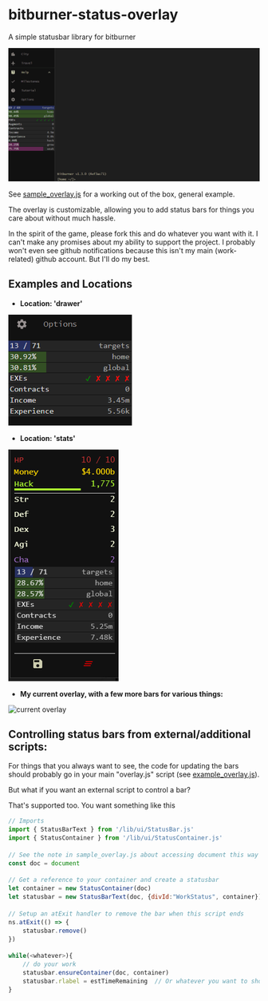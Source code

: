 # bitburner-status-overlay
A simple statusbar library for bitburner

![clickhandler example](img/clickhandler-demo.gif)

See [sample_overlay.js](sample_overlay.js) for a working out of the box, general example.

The overlay is customizable, allowing you to add status bars for things you care about without much hassle.

In the spirit of the game, please fork this and do whatever you want with it.  I can't make any promises about my ability to support the project.  I probably won't even see github notifications because this isn't my main (work-related) github account.  But I'll do my best.

## Examples and Locations
* **Location: 'drawer'**

![drawer example](img/sample-overlay-drawer.png)

* **Location: 'stats'**

![stats example](img/sample-overlay-stats.png)

* **My current overlay, with a few more bars for various things:**

![current overlay](img/current-overlay)

## Controlling status bars from external/additional scripts:
For things that you always want to see, the code for updating the bars should probably go in your
main "overlay.js" script (see [example_overlay.js](sample_overlay.js)).

But what if you want an external script to control a bar?

That's supported too.  You want something like this

```js
// Imports
import { StatusBarText } from '/lib/ui/StatusBar.js'
import { StatusContainer } from '/lib/ui/StatusContainer.js'

// See the note in sample_overlay.js about accessing document this way
const doc = document

// Get a reference to your container and create a statusbar
let container = new StatusContainer(doc)
let statusbar = new StatusBarText(doc, {divId:"WorkStatus", container})

// Setup an atExit handler to remove the bar when this script ends
ns.atExit(() => {
    statusbar.remove()
})

while(<whatever>){
    // do your work
    statusbar.ensureContainer(doc, container)
    statusbar.rlabel = estTimeRemaining  // Or whatever you want to show here
}
```
